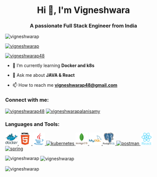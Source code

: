 <h1 align="center">Hi 👋, I'm Vigneshwara</h1>
<h3 align="center">A passionate Full Stack Engineer from India</h3>

<p align="left"> <img src="https://komarev.com/ghpvc/?username=vigneshwarap&label=Profile%20views&color=0e75b6&style=flat" alt="vigneshwarap" /> </p>

<p align="left"> <a href="https://github.com/ryo-ma/github-profile-trophy"><img src="https://github-profile-trophy.vercel.app/?username=vigneshwarap" alt="vigneshwarap" /></a> </p>

<p align="left"> <a href="https://twitter.com/vigneshwarap48" target="blank"><img src="https://img.shields.io/twitter/follow/vigneshwarap48?logo=twitter&style=for-the-badge" alt="vigneshwarap48" /></a> </p>

- 🌱 I’m currently learning **Docker and k8s**

- 💬 Ask me about **JAVA & React**

- 📫 How to reach me **vigneshwarap48@gmail.com**

<h3 align="left">Connect with me:</h3>
<p align="left">
<a href="https://twitter.com/vigneshwarap48" target="blank"><img align="center" src="https://raw.githubusercontent.com/rahuldkjain/github-profile-readme-generator/master/src/images/icons/Social/twitter.svg" alt="vigneshwarap48" height="30" width="40" /></a>
<a href="https://linkedin.com/in/vigneshwarapalanisamy" target="blank"><img align="center" src="https://raw.githubusercontent.com/rahuldkjain/github-profile-readme-generator/master/src/images/icons/Social/linked-in-alt.svg" alt="vigneshwarapalanisamy" height="30" width="40" /></a>
</p>

<h3 align="left">Languages and Tools:</h3>
<p align="left"> <a href="https://www.docker.com/" target="_blank" rel="noreferrer"> <img src="https://raw.githubusercontent.com/devicons/devicon/master/icons/docker/docker-original-wordmark.svg" alt="docker" width="40" height="40"/> </a> <a href="https://www.w3.org/html/" target="_blank" rel="noreferrer"> <img src="https://raw.githubusercontent.com/devicons/devicon/master/icons/html5/html5-original-wordmark.svg" alt="html5" width="40" height="40"/> </a> <a href="https://www.java.com" target="_blank" rel="noreferrer"> <img src="https://raw.githubusercontent.com/devicons/devicon/master/icons/java/java-original.svg" alt="java" width="40" height="40"/> </a> <a href="https://kubernetes.io" target="_blank" rel="noreferrer"> <img src="https://www.vectorlogo.zone/logos/kubernetes/kubernetes-icon.svg" alt="kubernetes" width="40" height="40"/> </a> <a href="https://www.mongodb.com/" target="_blank" rel="noreferrer"> <img src="https://raw.githubusercontent.com/devicons/devicon/master/icons/mongodb/mongodb-original-wordmark.svg" alt="mongodb" width="40" height="40"/> </a> <a href="https://www.mysql.com/" target="_blank" rel="noreferrer"> <img src="https://raw.githubusercontent.com/devicons/devicon/master/icons/mysql/mysql-original-wordmark.svg" alt="mysql" width="40" height="40"/> </a> <a href="https://www.postgresql.org" target="_blank" rel="noreferrer"> <img src="https://raw.githubusercontent.com/devicons/devicon/master/icons/postgresql/postgresql-original-wordmark.svg" alt="postgresql" width="40" height="40"/> </a> <a href="https://postman.com" target="_blank" rel="noreferrer"> <img src="https://www.vectorlogo.zone/logos/getpostman/getpostman-icon.svg" alt="postman" width="40" height="40"/> </a> <a href="https://reactjs.org/" target="_blank" rel="noreferrer"> <img src="https://raw.githubusercontent.com/devicons/devicon/master/icons/react/react-original-wordmark.svg" alt="react" width="40" height="40"/> </a> <a href="https://spring.io/" target="_blank" rel="noreferrer"> <img src="https://www.vectorlogo.zone/logos/springio/springio-icon.svg" alt="spring" width="40" height="40"/> </a> </p>

<p><img align="left" src="https://github-readme-stats.vercel.app/api/top-langs?username=vigneshwarap&show_icons=true&locale=en&layout=compact" alt="vigneshwarap" /></p>

<p>&nbsp;<img align="center" src="https://github-readme-stats.vercel.app/api?username=vigneshwarap&show_icons=true&locale=en" alt="vigneshwarap" /></p>

<p><img align="center" src="https://github-readme-streak-stats.herokuapp.com/?user=vigneshwarap&" alt="vigneshwarap" /></p>

